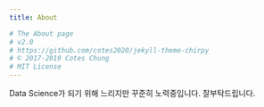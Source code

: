 ```yaml
---
title: About

# The About page
# v2.0
# https://github.com/cotes2020/jekyll-theme-chirpy
# © 2017-2019 Cotes Chung
# MIT License
---
```


Data Science가 되기 위해 느리지만 꾸준히 노력중입니다.
잘부탁드립니다.